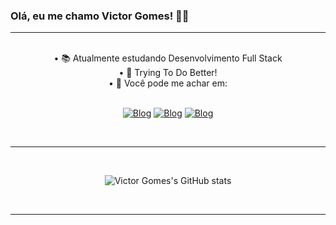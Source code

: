 ### Olá, eu me chamo Victor Gomes! 👋😜

<hr><br>
<div align="center">
• 📚 Atualmente estudando Desenvolvimento Full Stack<br>
• 🌠 Trying To Do Better!<br>
• 📩 Você pode me achar em: <br> <br>


[![Blog](https://img.shields.io/badge/Gmail-D14836?style=for-the-badge&logo=gmail&logoColor=white
)](mailto:victorgsantanna@gmail.com)
[![Blog](https://img.shields.io/badge/LinkedIn-0077B5?style=for-the-badge&logo=linkedin&logoColor=white
)](https://www.linkedin.com/in/vttrg/)
[![Blog](https://img.shields.io/badge/Instagram-E4405F?style=for-the-badge&logo=instagram&logoColor=white
)](https://www.instagram.com/victorgo1/)
</div>
<br>
<hr><br><div align="center">

![Victor Gomes's GitHub stats](https://github-readme-stats-sigma-five.vercel.app/api?username=vttrg&show_icons=true&theme=radical)
</div><br>
<hr>

